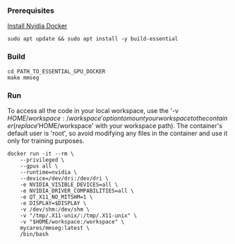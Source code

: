 ### Prerequisites
[Install Nvidia Docker](https://github.com/UoA-CARES/essential-gpu-docker/blob/main/ADMINISTRATOR.md#install-nvidia-docker)
```
sudo apt update && sudo apt install -y build-essential
```

### Build 
```
cd PATH_TO_ESSENTIAL_GPU_DOCKER
make mmseg
```

### Run
To access all the code in your local workspace, use the '-v $HOME/workspace:/workspace' option to mount your workspace to the container(replace '$HOME/workspace' with your workspace path). The container's default user is 'root', so avoid modifying any files in the container and use it only for training purposes. 

```
docker run -it --rm \
    --privileged \
    --gpus all \
    --runtime=nvidia \
    --device=/dev/dri:/dev/dri \
    -e NVIDIA_VISIBLE_DEVICES=all \
    -e NVIDIA_DRIVER_COMPABILITIES=all \
    -e QT_X11_NO_MITSHM=1 \
    -e DISPLAY=$DISPLAY \
    -v /dev/shm:/dev/shm \
    -v "/tmp/.X11-unix/:/tmp/.X11-unix" \
    -v "$HOME/workspace:/workspace" \
    mycares/mmseg:latest \
    /bin/bash
```